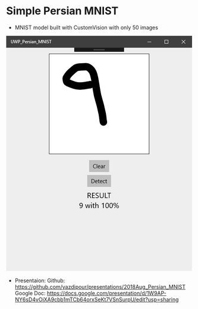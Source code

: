 # Simple Persian MNIST
* MNIST model built with CustomVision with only 50 images

![Persian MNIST](UWP_FA.png)

* Presentaion:
Github: https://github.com/yazdipour/presentations/2018Aug_Persian_MNIST
Google Doc: https://docs.google.com/presentation/d/1W9AP-NY6sD4vOiXA9cbb1mTCb64orxSeKt7VSnSurpU/edit?usp=sharing